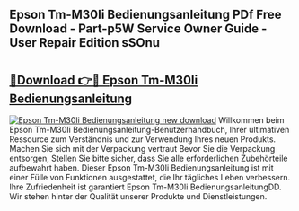 ## Epson Tm-M30Ii Bedienungsanleitung PDf Free Download - Part-p5W Service Owner Guide - User Repair Edition sSOnu

# <h2><a href="http://df07dqe.blite.top/?on=Epson+Tm-M30Ii+Bedienungsanleitung">🔗Download 👉🔴 Epson Tm-M30Ii Bedienungsanleitung</a></h2>

[![Epson Tm-M30Ii Bedienungsanleitung new download](https://i.imgur.com/lujVjoI.png)](http://df07dqe.blite.top/?on=Epson+Tm-M30Ii+Bedienungsanleitung)
Willkommen beim Epson Tm-M30Ii Bedienungsanleitung-Benutzerhandbuch, Ihrer ultimativen Ressource zum Verständnis und zur Verwendung Ihres neuen Produkts. Machen Sie sich mit der Verpackung vertraut Bevor Sie die Verpackung entsorgen, Stellen Sie bitte sicher, dass Sie alle erforderlichen Zubehörteile aufbewahrt haben. Dieser Epson Tm-M30Ii Bedienungsanleitung ist mit einer Fülle von Funktionen ausgestattet, die Ihr tägliches Leben verbessern. Ihre Zufriedenheit ist garantiert Epson Tm-M30Ii BedienungsanleitungDD. Wir stehen hinter der Qualität unserer Produkte und Dienstleistungen.
